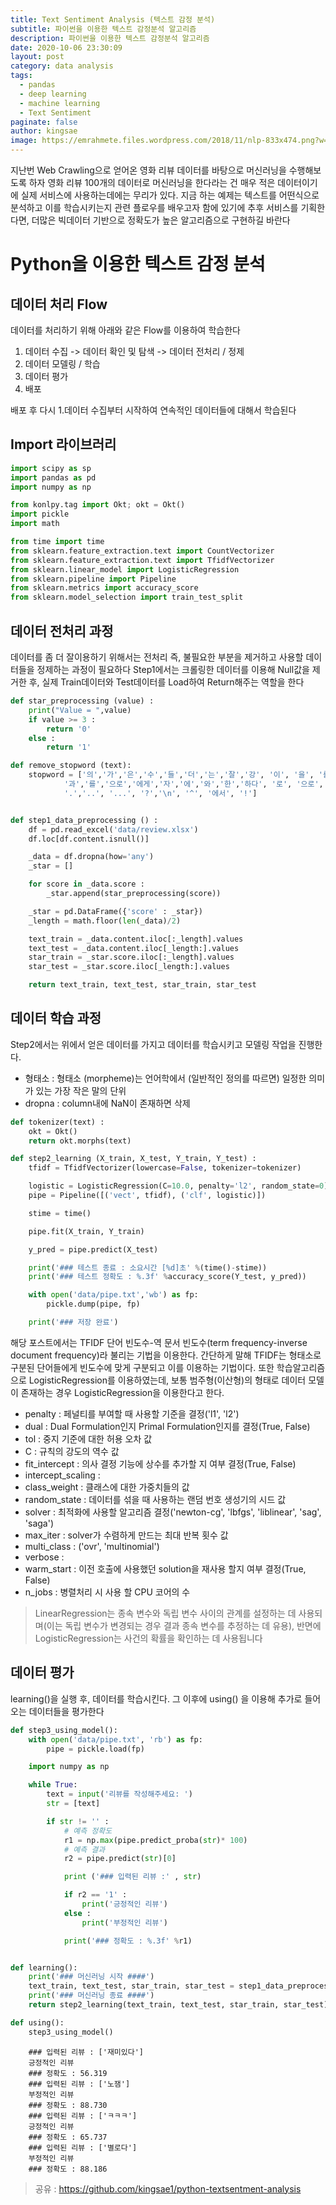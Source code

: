```yaml
---
title: Text Sentiment Analysis (텍스트 감정 분석)
subtitle: 파이썬을 이용한 텍스트 감정분석 알고리즘
description: 파이썬을 이용한 텍스트 감정분석 알고리즘
date: 2020-10-06 23:30:09
layout: post
category: data analysis
tags:
  - pandas
  - deep learning
  - machine learning
  - Text Sentiment
paginate: false
author: kingsae
image: https://emrahmete.files.wordpress.com/2018/11/nlp-833x474.png?w=404&h=230
---
```


지난번 Web Crawling으로 얻어온 영화 리뷰 데이터를 바탕으로 머신러닝을 수행해보도록 하자
영화 리뷰 100개의 데이터로 머신러닝을 한다라는 건 매우 적은 데이터이기에 실제 서비스에 사용하는데에는 무리가 있다. 지금 하는 예제는 텍스트를 어떤식으로 분석하고 이를 학습시키는지 관련 플로우를 배우고자 함에 있기에 추후 서비스를 기획한다면, 더많은 빅데이터 기반으로 정확도가 높은 알고리즘으로 구현하길 바란다

# Python을 이용한 텍스트 감정 분석

## 데이터 처리 Flow

데이터를 처리하기 위해 아래와 같은 Flow를 이용하여 학습한다

1.  데이터 수집
    -> 데이터 확인 및 탐색
    -> 데이터 전처리 / 정제
2.  데이터 모델링 / 학습
3.  데이터 평가
4.  배포

배포 후 다시 1.데이터 수집부터 시작하여 연속적인 데이터들에 대해서 학습된다

## Import 라이브러리

```python
import scipy as sp
import pandas as pd
import numpy as np

from konlpy.tag import Okt; okt = Okt()
import pickle
import math

from time import time
from sklearn.feature_extraction.text import CountVectorizer
from sklearn.feature_extraction.text import TfidfVectorizer
from sklearn.linear_model import LogisticRegression
from sklearn.pipeline import Pipeline
from sklearn.metrics import accuracy_score
from sklearn.model_selection import train_test_split
```

## 데이터 전처리 과정

데이터를 좀 더 잘이용하기 위해서는 전처리 즉, 불필요한 부분을 제거하고 사용할 데이터들을 정제하는 과정이 필요하다
Step1에서는 크롤링한 데이터를 이용해 Null값을 제거한 후, 실제 Train데이터와 Test데이터를 Load하여 Return해주는 역할을 한다

```python
def star_preprocessing (value) :
    print("Value = ",value)
    if value >= 3 :
        return '0'
    else :
        return '1'

def remove_stopword (text):
    stopword = ['의','가','은','수','들','더','는','잘','강', '이', '을', '를',
            '과','를','으로','에게','자','에','와','한','하다', '로', '으로',
            '.','..', '...', '?','\n', '^', '에서', '!']


def step1_data_preprocessing () :
    df = pd.read_excel('data/review.xlsx')
    df.loc[df.content.isnull()]

    _data = df.dropna(how='any')
    _star = []

    for score in _data.score :
        _star.append(star_preprocessing(score))

    _star = pd.DataFrame({'score' : _star})
    _length = math.floor(len(_data)/2)

    text_train = _data.content.iloc[:_length].values
    text_test = _data.content.iloc[_length:].values
    star_train = _star.score.iloc[:_length].values
    star_test = _star.score.iloc[_length:].values

    return text_train, text_test, star_train, star_test
```

## 데이터 학습 과정

Step2에서는 위에서 얻은 데이터를 가지고 데이터를 학습시키고 모델링 작업을 진행한다.

- 형태소 : 형태소 (morpheme)는 언어학에서 (일반적인 정의를 따르면) 일정한 의미가 있는 가장 작은 말의 단위
- dropna : column내에 NaN이 존재하면 삭제

```python
def tokenizer(text) :
    okt = Okt()
    return okt.morphs(text)

def step2_learning (X_train, X_test, Y_train, Y_test) :
    tfidf = TfidfVectorizer(lowercase=False, tokenizer=tokenizer)

    logistic = LogisticRegression(C=10.0, penalty='l2', random_state=0)
    pipe = Pipeline([('vect', tfidf), ('clf', logistic)])

    stime = time()

    pipe.fit(X_train, Y_train)

    y_pred = pipe.predict(X_test)

    print('### 테스트 종료 : 소요시간 [%d]초' %(time()-stime))
    print('### 테스트 정확도 : %.3f' %accuracy_score(Y_test, y_pred))

    with open('data/pipe.txt','wb') as fp:
        pickle.dump(pipe, fp)

    print('### 저장 완료')
```

해당 포스트에서는 TFIDF 단어 빈도수-역 문서 빈도수(term frequency-inverse document frequency)라 불리는 기법을 이용한다. 간단하게 말해 TFIDF는 형태소로 구분된 단어들에게 빈도수에 맞게 구분되고 이를 이용하는 기법이다.
또한 학습알고리즘으로 LogisticRegression를 이용하였는데, 보통 범주형(이산형)의 형태로 데이터 모델이 존재하는 경우 LogisticRegression을 이용한다고 한다.

- penalty : 페널티를 부여할 때 사용할 기준을 결정('l1', 'l2')
- dual : Dual Formulation인지 Primal Formulation인지를 결정(True, False)
- tol : 중지 기준에 대한 허용 오차 값
- C : 규칙의 강도의 역수 값
- fit_intercept : 의사 결정 기능에 상수를 추가할 지 여부 결정(True, False)
- intercept_scaling :
- class_weight : 클래스에 대한 가중치들의 값
- random_state : 데이터를 섞을 때 사용하는 랜덤 번호 생성기의 시드 값
- solver : 최적화에 사용할 알고리즘 결정('newton-cg', 'lbfgs', 'liblinear', 'sag', 'saga')
- max_iter : solver가 수렴하게 만드는 최대 반복 횟수 값
- multi_class : ('ovr', 'multinomial')
- verbose :
- warm_start : 이전 호출에 사용했던 solution을 재사용 할지 여부 결정(True, False)
- n_jobs : 병렬처리 시 사용 할 CPU 코어의 수

> LinearRegression는 종속 변수와 독립 변수 사이의 관계를 설정하는 데 사용되며(이는 독립 변수가 변경되는 경우 결과 종속 변수를 추정하는 데 유용), 반면에 LogisticRegression는 사건의 확률을 확인하는 데 사용됩니다

## 데이터 평가

learning()을 실행 후, 데이터를 학습시킨다. 그 이후에 using() 을 이용해 추가로 들어오는 데이터들을 평가한다

```python
def step3_using_model():
    with open('data/pipe.txt', 'rb') as fp:
        pipe = pickle.load(fp)

    import numpy as np

    while True:
        text = input('리뷰를 작성해주세요: ')
        str = [text]

        if str != '' :
            # 예측 정확도
            r1 = np.max(pipe.predict_proba(str)* 100)
            # 예측 결과
            r2 = pipe.predict(str)[0]

            print ('### 입력된 리뷰 :' , str)

            if r2 == '1' :
                print('긍정적인 리뷰')
            else :
                print('부정적인 리뷰')

            print('### 정확도 : %.3f' %r1)


def learning():
    print('### 머신러닝 시작 ####')
    text_train, text_test, star_train, star_test = step1_data_preprocessing()
    print('### 머신러닝 종료 ####')
    return step2_learning(text_train, text_test, star_train, star_test)

def using():
    step3_using_model()

```

```
    ### 입력된 리뷰 : ['재미있다']
    긍정적인 리뷰
    ### 정확도 : 56.319
    ### 입력된 리뷰 : ['노잼']
    부정적인 리뷰
    ### 정확도 : 88.730
    ### 입력된 리뷰 : ['ㅋㅋㅋ']
    긍정적인 리뷰
    ### 정확도 : 65.737
    ### 입력된 리뷰 : ['별로다']
    부정적인 리뷰
    ### 정확도 : 88.186
```

> 공유 : https://github.com/kingsae1/python-textsentment-analysis
